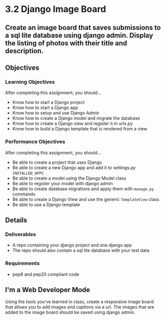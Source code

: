# 3.2 Django Image Board
Create an image board that saves submissions to a sql lite database using django admin. Display the listing of photos with their title and description.
----------------------------
## Objectives
### Learning Objectives
After completing this assignment, you should...
* Know how to start a Django project
* Know how to start a Django app
* Know how to setup and use Django Admin
* Know how to create a Django model and migrate the database
* Know how to create a Django view and register it in urls.py
* Know how to build a Django template that is rendered from a view
### Performance Objectives
After completing this assignment, you should...
* Be able to create a project that uses Django
* Be able to create a new Django app and add it to settings.py `INSTALLED_APPS`
* Be able to create a model using the Django Model class
* Be able to register your model with django admin
* Be able to create database migrations and apply them with `manage.py` commands
* Be able to create a Django View and use the generic `TemplateView` class
* Be able to use a Django template
## Details
### Deliverables
* A repo containing your django project and one django app
* The repo should also contain a sql lite database with your test data
### Requirements
* pep8 and pep20 compliant code
## I'm a Web Developer Mode
Using the tools you've learned in class, create a responsive image board that allows you to add images and captions via a url. The images that are added to the image board should be saved using django admin.
